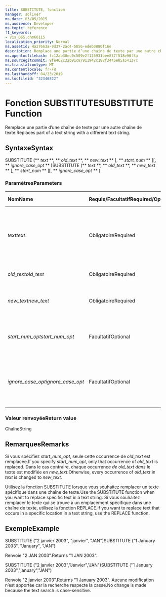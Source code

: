 ```yaml
---
title: SUBSTITUTE, fonction
manager: soliver
ms.date: 03/09/2015
ms.audience: Developer
ms.topic: reference
f1_keywords:
- Vis_DSS.chm60115
localization_priority: Normal
ms.assetid: 4a27663a-9d37-2ac4-5856-edeb0880f16e
description: Remplace une partie d’une chaîne de texte par une autre chaîne de texte.
ms.openlocfilehash: fc12ab30ec9c509e2f126931bee837f518e96f3a
ms.sourcegitcommit: 8fe462c32b91c87911942c188f3445e85a54137c
ms.translationtype: MT
ms.contentlocale: fr-FR
ms.lasthandoff: 04/23/2019
ms.locfileid: "32346822"
---
```

# <a name="substitute-function"></a><span data-ttu-id="9ac2f-103">Fonction SUBSTITUTE</span><span class="sxs-lookup"><span data-stu-id="9ac2f-103">SUBSTITUTE Function</span></span>

<span data-ttu-id="9ac2f-104">Remplace une partie d’une chaîne de texte par une autre chaîne de texte.</span><span class="sxs-lookup"><span data-stu-id="9ac2f-104">Replaces part of a text string with a different text string.</span></span> 
  
## <a name="syntax"></a><span data-ttu-id="9ac2f-105">Syntaxe</span><span class="sxs-lookup"><span data-stu-id="9ac2f-105">Syntax</span></span>

 <span data-ttu-id="9ac2f-106">SUBSTITUTE (\*\* *text* \*\*, \*\* *old_text* \*\*, \*\* *new_text* \*\* [, \*\* *start_num* \*\* ][, \*\* *ignore_case_opt* \*\* )</span><span class="sxs-lookup"><span data-stu-id="9ac2f-106">SUBSTITUTE (\*\* *text* \*\*, \*\* *old_text* \*\*, \*\* *new_text* \*\* [, \*\* *start_num* \*\* ][, \*\* *ignore_case_opt* \*\* )</span></span> 
  
### <a name="parameters"></a><span data-ttu-id="9ac2f-107">Paramètres</span><span class="sxs-lookup"><span data-stu-id="9ac2f-107">Parameters</span></span>

|<span data-ttu-id="9ac2f-108">**Nom**</span><span class="sxs-lookup"><span data-stu-id="9ac2f-108">**Name**</span></span>|<span data-ttu-id="9ac2f-109">**Requis/Facultatif**</span><span class="sxs-lookup"><span data-stu-id="9ac2f-109">**Required/Optional**</span></span>|<span data-ttu-id="9ac2f-110">**Type de données**</span><span class="sxs-lookup"><span data-stu-id="9ac2f-110">**Data Type**</span></span>|<span data-ttu-id="9ac2f-111">**Description**</span><span class="sxs-lookup"><span data-stu-id="9ac2f-111">**Description**</span></span>|
|:-----|:-----|:-----|:-----|
| <span data-ttu-id="9ac2f-112">_text_</span><span class="sxs-lookup"><span data-stu-id="9ac2f-112">_text_</span></span> <br/> |<span data-ttu-id="9ac2f-113">Obligatoire</span><span class="sxs-lookup"><span data-stu-id="9ac2f-113">Required</span></span>  <br/> |<span data-ttu-id="9ac2f-114">**String**</span><span class="sxs-lookup"><span data-stu-id="9ac2f-114">**String**</span></span> <br/> | <span data-ttu-id="9ac2f-115">Texte ou référence à une cellule contenant le texte dont vous souhaitez substituer des caractères.</span><span class="sxs-lookup"><span data-stu-id="9ac2f-115">The text or the reference to a cell containing text for which you want to substitute characters.</span></span>  <br/> |
| <span data-ttu-id="9ac2f-116">_old_text_</span><span class="sxs-lookup"><span data-stu-id="9ac2f-116">_old_text_</span></span> <br/> |<span data-ttu-id="9ac2f-117">Obligatoire</span><span class="sxs-lookup"><span data-stu-id="9ac2f-117">Required</span></span>  <br/> |<span data-ttu-id="9ac2f-118">**String**</span><span class="sxs-lookup"><span data-stu-id="9ac2f-118">**String**</span></span> <br/> | <span data-ttu-id="9ac2f-119">Texte à remplacer.</span><span class="sxs-lookup"><span data-stu-id="9ac2f-119">The text you want to replace.</span></span>  <br/> |
| <span data-ttu-id="9ac2f-120">_new_text_</span><span class="sxs-lookup"><span data-stu-id="9ac2f-120">_new_text_</span></span> <br/> |<span data-ttu-id="9ac2f-121">Obligatoire</span><span class="sxs-lookup"><span data-stu-id="9ac2f-121">Required</span></span>  <br/> |<span data-ttu-id="9ac2f-122">**String**</span><span class="sxs-lookup"><span data-stu-id="9ac2f-122">**String**</span></span> <br/> | <span data-ttu-id="9ac2f-123">Texte que vous souhaitez utiliser pour remplacer  _old_text_.</span><span class="sxs-lookup"><span data-stu-id="9ac2f-123">The text you want to use to replace  _old_text_.</span></span>  <br/> |
| <span data-ttu-id="9ac2f-124">_start_num_opt_</span><span class="sxs-lookup"><span data-stu-id="9ac2f-124">_start_num_opt_</span></span> <br/> |<span data-ttu-id="9ac2f-125">Facultatif</span><span class="sxs-lookup"><span data-stu-id="9ac2f-125">Optional</span></span>  <br/> |<span data-ttu-id="9ac2f-126">**Numérique**</span><span class="sxs-lookup"><span data-stu-id="9ac2f-126">**Numeric**</span></span> <br/> |<span data-ttu-id="9ac2f-127">Spécifie les occurrences des old_text à remplacer.</span><span class="sxs-lookup"><span data-stu-id="9ac2f-127">Specifies which occurrences of old_text to replace.</span></span>  <br/> |
| <span data-ttu-id="9ac2f-128">_ignore_case_opt_</span><span class="sxs-lookup"><span data-stu-id="9ac2f-128">_ignore_case_opt_</span></span> <br/> |<span data-ttu-id="9ac2f-129">Facultatif</span><span class="sxs-lookup"><span data-stu-id="9ac2f-129">Optional</span></span>  <br/> |<span data-ttu-id="9ac2f-130">**Boolean**</span><span class="sxs-lookup"><span data-stu-id="9ac2f-130">**Boolean**</span></span> <br/> |<span data-ttu-id="9ac2f-p101">Valeur FALSE si la casse est respectée ; sinon, valeur TRUE. La valeur par défaut est FALSE.</span><span class="sxs-lookup"><span data-stu-id="9ac2f-p101">FALSE if case-sensitive; otherwise, TRUE. The default is FALSE.</span></span>  <br/> |
   
### <a name="return-value"></a><span data-ttu-id="9ac2f-133">Valeur renvoyée</span><span class="sxs-lookup"><span data-stu-id="9ac2f-133">Return value</span></span>

<span data-ttu-id="9ac2f-134">Chaîne</span><span class="sxs-lookup"><span data-stu-id="9ac2f-134">String</span></span>
  
## <a name="remarks"></a><span data-ttu-id="9ac2f-135">Remarques</span><span class="sxs-lookup"><span data-stu-id="9ac2f-135">Remarks</span></span>

 <span data-ttu-id="9ac2f-136">Si vous spécifiez  _start_num_opt_, seule cette occurrence de  _old_text_ est remplacée.</span><span class="sxs-lookup"><span data-stu-id="9ac2f-136">If you specify  _start_num_opt_, only that occurrence of  _old_text_ is replaced.</span></span> <span data-ttu-id="9ac2f-137">Dans le cas contraire, chaque occurrence  _de old_text_  _dans_ le texte est modifiée en  _new_text._</span><span class="sxs-lookup"><span data-stu-id="9ac2f-137">Otherwise, every occurrence of  _old_text_ in  _text_ is changed to  _new_text._</span></span>
  
<span data-ttu-id="9ac2f-138">Utilisez la fonction SUBSTITUTE lorsque vous souhaitez remplacer un texte spécifique dans une chaîne de texte.</span><span class="sxs-lookup"><span data-stu-id="9ac2f-138">Use the SUBSTITUTE function when you want to replace specific text in a text string.</span></span> <span data-ttu-id="9ac2f-139">Si vous souhaitez remplacer le texte qui se trouve à un emplacement spécifique dans une chaîne de texte, utilisez la fonction REPLACE.</span><span class="sxs-lookup"><span data-stu-id="9ac2f-139">If you want to replace text that occurs in a specific location in a text string, use the REPLACE function.</span></span>
  
## <a name="example"></a><span data-ttu-id="9ac2f-140">Exemple</span><span class="sxs-lookup"><span data-stu-id="9ac2f-140">Example</span></span>

<span data-ttu-id="9ac2f-141">SUBSTITUTE ("2 janvier 2003", "janvier", "JAN")</span><span class="sxs-lookup"><span data-stu-id="9ac2f-141">SUBSTITUTE ("1 January 2003", "January", "JAN")</span></span> 
  
<span data-ttu-id="9ac2f-142">Renvoie "2 JAN 2003".</span><span class="sxs-lookup"><span data-stu-id="9ac2f-142">Returns "1 JAN 2003".</span></span> 
  
<span data-ttu-id="9ac2f-143">SUBSTITUTE ("2 janvier 2003","Janvier","JAN")</span><span class="sxs-lookup"><span data-stu-id="9ac2f-143">SUBSTITUTE ("1 January 2003","january","JAN")</span></span> 
  
<span data-ttu-id="9ac2f-144">Renvoie "2 janvier 2003".</span><span class="sxs-lookup"><span data-stu-id="9ac2f-144">Returns "1 January 2003".</span></span> <span data-ttu-id="9ac2f-145">Aucune modification n’est apportée car la recherche respecte la casse.</span><span class="sxs-lookup"><span data-stu-id="9ac2f-145">No change is made because the text search is case-sensitive.</span></span> 
  

